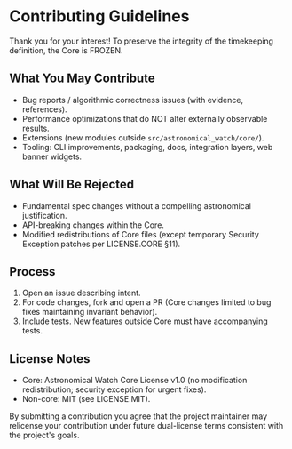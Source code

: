 # Contributing Guidelines

Thank you for your interest! To preserve the integrity of the timekeeping definition, the Core is FROZEN.

## What You May Contribute
- Bug reports / algorithmic correctness issues (with evidence, references).
- Performance optimizations that do NOT alter externally observable results.
- Extensions (new modules outside `src/astronomical_watch/core/`).
- Tooling: CLI improvements, packaging, docs, integration layers, web banner widgets.

## What Will Be Rejected
- Fundamental spec changes without a compelling astronomical justification.
- API-breaking changes within the Core.
- Modified redistributions of Core files (except temporary Security Exception patches per LICENSE.CORE §11).

## Process
1. Open an issue describing intent.
2. For code changes, fork and open a PR (Core changes limited to bug fixes maintaining invariant behavior).
3. Include tests. New features outside Core must have accompanying tests.

## License Notes
- Core: Astronomical Watch Core License v1.0 (no modification redistribution; security exception for urgent fixes).
- Non-core: MIT (see LICENSE.MIT).

By submitting a contribution you agree that the project maintainer may relicense your contribution under future dual-license terms consistent with the project's goals.
